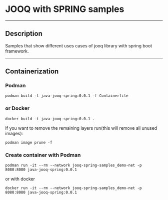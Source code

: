 # JOOQ with SPRING samples

<hr/>

## Description

Samples that show different uses cases of jooq library with spring boot framework.

<hr/>

## Containerization

### Podman
```shell
podman build -t java-jooq-spring:0.0.1 -f Containerfile
```

### or Docker
```shell
docker build -t java-jooq-spring:0.0.1 .
```

If you want to remove the remaining layers run(this will remove all unused images):
```shell
podman image prune -f
```

### Create container with Podman

```shell
podman run -it --rm --network jooq-spring-samples_demo-net -p 8080:8080 java-jooq-spring:0.0.1
```

or with docker
```shell
docker run -it --rm --network jooq-spring-samples_demo-net -p 8080:8080 java-jooq-spring:0.0.1
```
